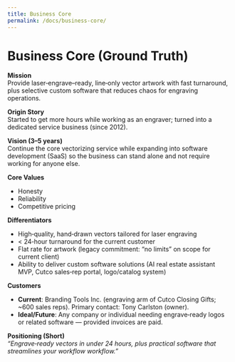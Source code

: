```yaml
---
title: Business Core
permalink: /docs/business-core/
---
```


# Business Core (Ground Truth)

**Mission**  
Provide laser‑engrave–ready, line‑only vector artwork with fast turnaround, plus selective custom software that reduces chaos for engraving operations.

**Origin Story**  
Started to get more hours while working as an engraver; turned into a dedicated service business (since 2012).

**Vision (3–5 years)**  
Continue the core vectorizing service while expanding into software development (SaaS) so the business can stand alone and not require working for anyone else.

**Core Values**  
- Honesty  
- Reliability  
- Competitive pricing

**Differentiators**  
- High‑quality, hand‑drawn vectors tailored for laser engraving  
- < 24‑hour turnaround for the current customer  
- Flat rate for artwork (legacy commitment: “no limits” on scope for current client)  
- Ability to deliver custom software solutions (AI real estate assistant MVP, Cutco sales‑rep portal, logo/catalog system)

**Customers**  
- **Current**: Branding Tools Inc. (engraving arm of Cutco Closing Gifts; ~600 sales reps). Primary contact: Tony Carlston (owner).  
- **Ideal/Future**: Any company or individual needing engrave‑ready logos or related software — provided invoices are paid.

**Positioning (Short)**  
*“Engrave‑ready vectors in under 24 hours, plus practical software that streamlines your workflow workflow.”*
